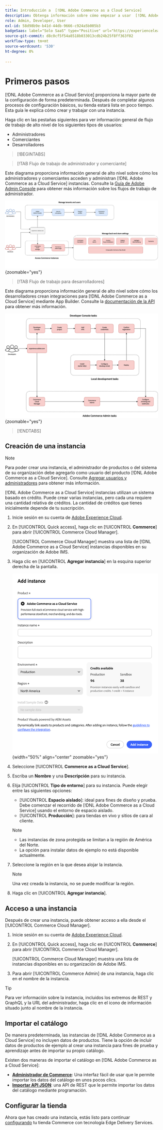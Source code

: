 ```yaml
---
title: Introducción a  [!DNL Adobe Commerce as a Cloud Service]
description: Obtenga información sobre cómo empezar a usar  [!DNL Adobe Commerce as a Cloud Service].
role: Admin, Developer, User
exl-id: 58d98b9e-b41d-44db-9666-c924a5b005b3
badgeSaas: label="Solo SaaS" type="Positive" url="https://experienceleague.adobe.com/es/docs/commerce/user-guides/product-solutions" tooltip="Solo se aplica a los proyectos de Adobe Commerce as a Cloud Service y Adobe Commerce Optimizer (infraestructura de SaaS administrada por Adobe)."
source-git-commit: d8c0cf5f54a8518b033013cdb24b25f8ff363f02
workflow-type: tm+mt
source-wordcount: '530'
ht-degree: 0%

---
```


# Primeros pasos

[!DNL Adobe Commerce as a Cloud Service] proporciona la mayor parte de la configuración de forma predeterminada. Después de completar algunos procesos de configuración básicos, su tienda estará lista en poco tiempo. Esta guía le explica cómo crear y trabajar con una instancia.

Haga clic en las pestañas siguientes para ver información general de flujo de trabajo de alto nivel de los siguientes tipos de usuarios:

* Administradores
* Comerciantes
* Desarrolladores

>[!BEGINTABS]

>[!TAB Flujo de trabajo de administrador y comerciante]

Este diagrama proporciona información general de alto nivel sobre cómo los administradores y comerciantes acceden y administran [!DNL Adobe Commerce as a Cloud Service] instancias. Consulte la [Guía de Adobe Admin Console](https://helpx.adobe.com/es/enterprise/admin-guide.html) para obtener más información sobre los flujos de trabajo de administrador.

![[!DNL Adobe Commerce as a Cloud Service] diagrama de flujo comercial](./assets/merchant-flow.svg){zoomable="yes"}

>[!TAB Flujo de trabajo para desarrolladores]

Este diagrama proporciona información general de alto nivel sobre cómo los desarrolladores crean integraciones para [!DNL Adobe Commerce as a Cloud Service] mediante App Builder. Consulte la [documentación de la API](https://developer.adobe.com/commerce/webapi/rest/) para obtener más información.

![[!DNL Adobe Commerce as a Cloud Service] diagrama de flujo de desarrollador](./assets/developer-flow.svg){zoomable="yes"}

>[!ENDTABS]

## Creación de una instancia

>[!NOTE]
>
>Para poder crear una instancia, el administrador de productos o del sistema de su organización debe agregarlo como usuario del producto [!DNL Adobe Commerce as a Cloud Service]. Consulte [Agregar usuarios y administradores](./user-management.md#add-users-and-admins) para obtener más información.

[!DNL Adobe Commerce as a Cloud Service] instancias utilizan un sistema basado en crédito. Puede crear varias instancias, pero cada una requiere una cantidad relativa de créditos. La cantidad de créditos que tienes inicialmente depende de tu suscripción.

1. Inicie sesión en su cuenta de [Adobe Experience Cloud](https://experience.adobe.com/).

1. En [!UICONTROL Quick access], haga clic en [!UICONTROL **Commerce**] para abrir [!UICONTROL Commerce Cloud Manager].

   [!UICONTROL Commerce Cloud Manager] muestra una lista de [!DNL Adobe Commerce as a Cloud Service] instancias disponibles en su organización de Adobe IMS.

1. Haga clic en [!UICONTROL **Agregar instancia**] en la esquina superior derecha de la pantalla.

   ![Crear instancia](./assets/create-instance.png){width="50%" align="center" zoomable="yes"}

1. Seleccione [!UICONTROL **Commerce as a Cloud Service**].

1. Escriba un **Nombre** y una **Descripción** para su instancia.

1. Elija [!UICONTROL **Tipo de entorno**] para su instancia. Puede elegir entre las siguientes opciones:

   * [!UICONTROL **Espacio aislado**]: ideal para fines de diseño y prueba. Debe comenzar el recorrido de [!DNL Adobe Commerce as a Cloud Service] usando el entorno de espacio aislado.
   * [!UICONTROL **Producción**]: para tiendas en vivo y sitios de cara al cliente.

   >[!NOTE]
   >
   >* Las instancias de zona protegida se limitan a la región de América del Norte.
   >* La opción para instalar datos de ejemplo no está disponible actualmente.

1. Seleccione la región en la que desea alojar la instancia.

   >[!NOTE]
   >
   >Una vez creada la instancia, no se puede modificar la región.

1. Haga clic en [!UICONTROL **Agregar instancia**].

## Acceso a una instancia

Después de crear una instancia, puede obtener acceso a ella desde el [!UICONTROL Commerce Cloud Manager].

1. Inicie sesión en su cuenta de [Adobe Experience Cloud](https://experience.adobe.com/).

1. En [!UICONTROL Quick access], haga clic en [!UICONTROL **Commerce**] para abrir [!UICONTROL Commerce Cloud Manager].

   [!UICONTROL Commerce Cloud Manager] muestra una lista de instancias disponibles en su organización de Adobe IMS.

1. Para abrir [!UICONTROL Commerce Admin] de una instancia, haga clic en el nombre de la instancia.

>[!TIP]
>
>Para ver información sobre la instancia, incluidos los extremos de REST y GraphQL y la URL del administrador, haga clic en el icono de información situado junto al nombre de la instancia.

## Importar el catálogo

De manera predeterminada, las instancias de [!DNL Adobe Commerce as a Cloud Service] no incluyen datos de productos. Tiene la opción de incluir datos de productos de ejemplo al crear una instancia para fines de prueba y aprendizaje antes de importar su propio catálogo.

Existen dos maneras de importar el catálogo en [!DNL Adobe Commerce as a Cloud Service]:

* [**Administrador de Commerce**](https://experienceleague.adobe.com/es/docs/commerce-admin/systems/data-transfer/import/data-import): Una interfaz fácil de usar que le permite importar los datos del catálogo en unos pocos clics.
* [**Importar API JSON**](https://developer.adobe.com/commerce/webapi/rest/modules/import/#import-json-api): una API de REST que le permite importar los datos del catálogo mediante programación.

<!-- TODO

- Add guidance about how to choose which method to use
- Add guidance for new vs existing customers (cross-reference OR and _include file for migration content)

-->

## Configurar la tienda

Ahora que has creado una instancia, estás listo para continuar [configurando](storefront.md) tu tienda Commerce con tecnología Edge Delivery Services.
